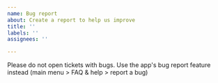 ```yaml
---
name: Bug report
about: Create a report to help us improve
title: ''
labels: ''
assignees: ''

---
```


Please do not open tickets with bugs. Use the app's bug report feature instead (main menu > FAQ & help > report a bug)
